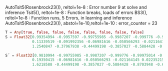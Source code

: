 AutoTsit5(Rosenbrock23()), reltol=1e-8 : Error number 9 at solve and inference
Tsit5(), reltol=1e-8 : Function breaks, loads of errors
BS3(), reltol=1e-8 : Function runs, 5 Errors, in learning and inference
AutoTsit5(Rosenbrock23()), abstol=1e-10,reltol=1e-10 : error_counter = 23

```julia
T = Any[true, false, false, false, false, false, false, false]
S = Float32[0.99354994 -0.9957597 -0.99755985 -0.9987207 -0.999776 -0.99975014 -0.9986257 -0.99754083; 
            0.11339519 -0.091992356 -0.06981616 -0.050566293 -0.021164145 0.022352155 0.05240957 0.07008805; 
            1.2540847 -0.37967938 -0.44499198 -0.3857027 -0.5884428 -0.8703948 -0.6015915 -0.35423934]

S´ = Float32[0.9810994 -0.99755985 -0.9987207 -0.999776 -0.99975014 -0.9986257 -0.99754083 -0.99723023; 
            0.19350415 -0.06981616 -0.050566293 -0.021164145 0.022352155 0.05240957 0.07008805 0.07437678; 
            1.6218588 -0.44499198 -0.3857027 -0.5884428 -0.8703948 -0.6015915 -0.35423934 -0.08599925]
```